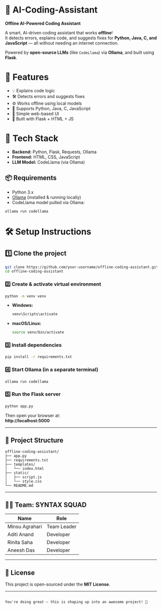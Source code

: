 # 🧠 AI-Coding-Assistant  
**Offline AI-Powered Coding Assistant**

A smart, AI-driven coding assistant that works **offline**!  
It detects errors, explains code, and suggests fixes for **Python, Java, C, and JavaScript** — all without needing an internet connection.

Powered by **open-source LLMs** (like `CodeLlama`) via **Ollama**, and built using **Flask**.


# 🚀 Features

- 💡 Explains code logic
- 🛠 Detects errors and suggests fixes
- ⚙️ Works offline using local models
- 🐍 Supports Python, Java, C, JavaScript
- 🧪 Simple web-based UI
- 🔧 Built with Flask + HTML + JS


# 🧰 Tech Stack

- **Backend:** Python, Flask, Requests, Ollama
- **Frontend:** HTML, CSS, JavaScript
- **LLM Model:** CodeLlama (via Ollama)


## 📦 Requirements

- Python 3.x
- [Ollama](https://ollama.com/) (installed & running locally)
- CodeLlama model pulled via Ollama:

```bash
ollama run codellama
```


# 🛠 Setup Instructions

## 1️⃣ Clone the project

```bash
git clone https://github.com/your-username/offline-coding-assistant.git
cd offline-coding-assistant
```

### 2️⃣ Create & activate virtual environment

```bash
python -m venv venv
```

- **Windows:**
  ```bash
  venv\Scripts\activate
  ```
- **macOS/Linux:**
  ```bash
  source venv/bin/activate
  ```

### 3️⃣ Install dependencies

```bash
pip install -r requirements.txt
```

### 4️⃣ Start Ollama (in a separate terminal)

```bash
ollama run codellama
```

### 5️⃣ Run the Flask server

```bash
python app.py
```

Then open your browser at:  
**http://localhost:5000**

---

## 📁 Project Structure

```
offline-coding-assistant/
├── app.py
├── requirements.txt
├── templates/
│   └── index.html
├── static/
│   ├── script.js
│   └── style.css
└── README.md
```

---

## 👨‍💻 Team: SYNTAX SQUAD

| Name            | Role         |
|-----------------|--------------|
| Minsu Agrahari  | Team Leader  |
| Aditi Anand     | Developer    |
| Rinita Saha     | Developer    |
| Aneesh Das      | Developer    |

---

## 📢 License

This project is open-sourced under the **MIT License**.

---
```

You're doing great — this is shaping up into an awesome project! 🚀